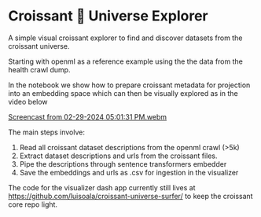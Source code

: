 # Croissant 🥐 Universe Explorer

A simple visual croissant explorer to find and discover datasets from the croissant universe.

Starting with openml as a reference example using the the data from the health crawl dump.

In the notebook we show how to prepare croissant metadata for projection into an embedding space which can then be visually explored as in the video below

[Screencast from 02-29-2024 05:01:31 PM.webm](https://github.com/luisoala/croissant/assets/26168435/5a9856e0-2089-4118-9652-bd46f2406824)


The main steps involve:

1. Read all croissant dataset descriptions from the openml crawl (>5k)
2. Extract dataset descriptions and urls from the croissant files.
3. Pipe the descriptions through sentence transformers embedder
4. Save the embeddings and urls as .csv for ingestion in the visualizer

The code for the visualizer dash app currently still lives at https://github.com/luisoala/croissant-universe-surfer/ to keep the croissant core repo light.  
